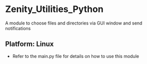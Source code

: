 # Zenity_Utilities_Python
A module to choose files and directories via GUI window and send notifications 
## Platform: Linux
* Refer to the main.py file for details on how to use this module
